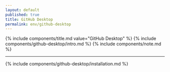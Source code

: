 ```yaml
---
layout: default
published: true
title: GitHub Desktop
permalink: env/github-desktop
---
```


{% include components/title.md value="GitHub Desktop" %}
{% include components/github-desktop/intro.md %}
{% include components/note.md %}

---

{% include components/github-desktop/installation.md %}
